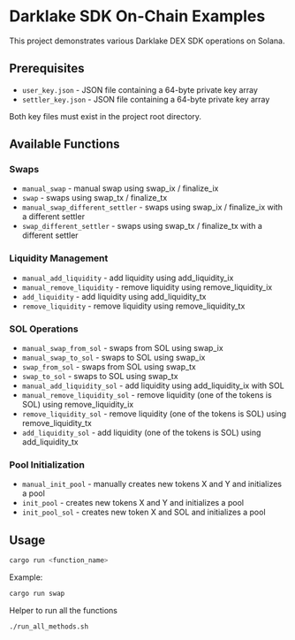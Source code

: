 # Darklake SDK On-Chain Examples

This project demonstrates various Darklake DEX SDK operations on Solana.

## Prerequisites

- `user_key.json` - JSON file containing a 64-byte private key array
- `settler_key.json` - JSON file containing a 64-byte private key array

Both key files must exist in the project root directory.

## Available Functions

### Swaps
- `manual_swap` - manual swap using swap_ix / finalize_ix
- `swap` - swaps using swap_tx / finalize_tx
- `manual_swap_different_settler` - swaps using swap_ix / finalize_ix with a different settler
- `swap_different_settler` - swaps using swap_tx / finalize_tx with a different settler

### Liquidity Management
- `manual_add_liquidity` - add liquidity using add_liquidity_ix
- `manual_remove_liquidity` - remove liquidity using remove_liquidity_ix
- `add_liquidity` - add liquidity using add_liquidity_tx
- `remove_liquidity` - remove liquidity using remove_liquidity_tx

### SOL Operations
- `manual_swap_from_sol` - swaps from SOL using swap_ix
- `manual_swap_to_sol` - swaps to SOL using swap_ix
- `swap_from_sol` - swaps from SOL using swap_tx
- `swap_to_sol` - swaps to SOL using swap_tx
- `manual_add_liquidity_sol` - add liquidity using add_liquidity_ix with SOL
- `manual_remove_liquidity_sol` - remove liquidity (one of the tokens is SOL) using remove_liquidity_ix
- `remove_liquidity_sol` - remove liquidity (one of the tokens is SOL) using remove_liquidity_tx
- `add_liquidity_sol` - add liquidity (one of the tokens is SOL) using add_liquidity_tx

### Pool Initialization
- `manual_init_pool` - manually creates new tokens X and Y and initializes a pool
- `init_pool` - creates new tokens X and Y and initializes a pool
- `init_pool_sol` - creates new token X and SOL and initializes a pool

## Usage

```bash
cargo run <function_name>
```

Example:
```bash
cargo run swap
```

Helper to run all the functions
```bash
./run_all_methods.sh
```